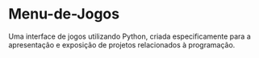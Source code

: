 # Menu-de-Jogos
Uma interface de jogos utilizando Python, criada especificamente para a apresentação e exposição de projetos relacionados à programação.
